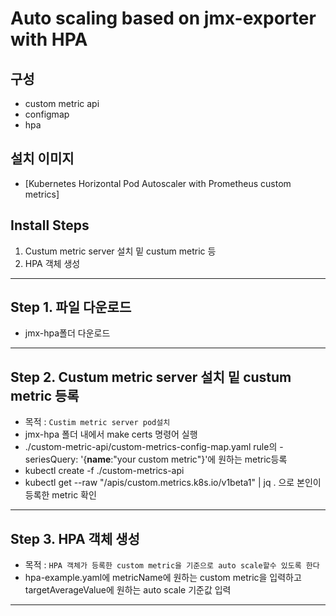# Auto scaling based on jmx-exporter with HPA

## 구성
* custom metric api
* configmap
* hpa


## 설치 이미지
* [Kubernetes Horizontal Pod Autoscaler with Prometheus custom metrics]
## Install Steps

1. Custum metric server 설치 밑 custum metric 등
2. HPA 객체 생성



***

## Step 1. 파일 다운로드
* jmx-hpa폴더 다운로드

***
## Step 2. Custum metric server 설치 밑 custum metric 등록
* 목적 : `Custim metric server pod설치`
* jmx-hpa 폴더 내에서 make certs 명령어 실행
* ./custom-metric-api/custom-metrics-config-map.yaml rule의 - seriesQuery: '{__name__:"your custom metric"}'에 원하는 metric등록
* kubectl create -f ./custom-metrics-api
* kubectl get --raw "/apis/custom.metrics.k8s.io/v1beta1" | jq . 으로 본인이 등록한 metric 확인



***

## Step 3. HPA 객체 생성
* 목적 : `HPA 객체가 등록한 custom metric을 기준으로 auto scale할수 있도록 한다`
*  hpa-example.yaml에 metricName에 원하는 custom metric을 입력하고 targetAverageValue에 원하는 auto scale 기준값 입력



***

